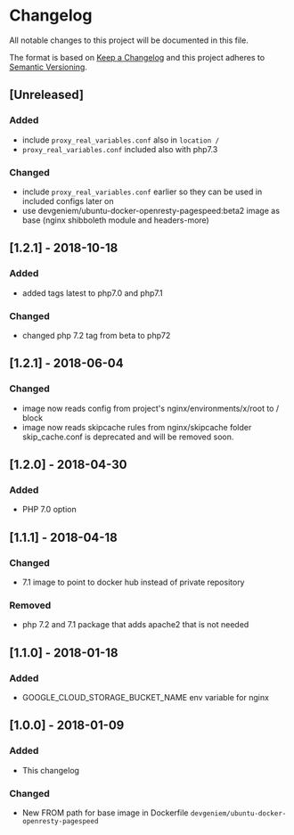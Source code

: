 # Changelog
All notable changes to this project will be documented in this file.

The format is based on [Keep a Changelog](http://keepachangelog.com/en/1.0.0/)
and this project adheres to [Semantic Versioning](http://semver.org/spec/v2.0.0.html).

## [Unreleased]

### Added
- include `proxy_real_variables.conf` also in `location /`
- `proxy_real_variables.conf` included also with php7.3

### Changed
- include `proxy_real_variables.conf` earlier so they can be used in included configs later on
- use devgeniem/ubuntu-docker-openresty-pagespeed:beta2 image as base (nginx shibboleth module and headers-more)

## [1.2.1] - 2018-10-18

### Added
- added tags latest to php7.0 and php7.1

### Changed
- changed php 7.2 tag from beta to php72

## [1.2.1] - 2018-06-04
### Changed
- image now reads config from project's nginx/environments/x/root to / block
- image now reads skipcache rules from nginx/skipcache folder skip_cache.conf is deprecated and will be removed soon. 

## [1.2.0] - 2018-04-30
### Added
- PHP 7.0 option

## [1.1.1] - 2018-04-18
### Changed
- 7.1 image to point to docker hub instead of private repository

### Removed
- php 7.2 and 7.1 package that adds apache2 that is not needed

## [1.1.0] - 2018-01-18
### Added
- GOOGLE_CLOUD_STORAGE_BUCKET_NAME env variable for nginx

## [1.0.0] - 2018-01-09
### Added
- This changelog

### Changed
- New FROM path for base image in Dockerfile `devgeniem/ubuntu-docker-openresty-pagespeed`
